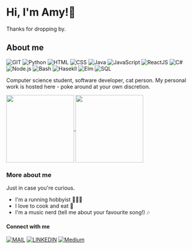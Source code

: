 # Hi, I'm Amy!👋
Thanks for dropping by.

## About me
![GIT](https://img.shields.io/badge/-Git-black?style=flat-square&logo=git)
![Python](https://img.shields.io/badge/-Python-black?style=flat-square&logo=Python)
![HTML](https://img.shields.io/badge/-HTML-black?style=flat-square&logo=HTML5)
![CSS](https://img.shields.io/badge/-CSS-black?style=flat-square&logo=CSS3)
![Java](https://img.shields.io/badge/-Java-black?style=flat-square&logo=Java)
![JavaScript](https://img.shields.io/badge/-JavaScript-black?style=flat-square&logo=JavaScript)
![ReactJS](https://img.shields.io/badge/-React-black?style=flat-square&logo=React)
![C#](https://img.shields.io/badge/-C-black?style=flat-square&logo=C)
![Node.js](https://img.shields.io/badge/-Node.js-black?style=flat-square&logo=node.js)
![Bash](https://img.shields.io/badge/-Bash-black?style=flat-square&logo=gnubash)
![Hasekll](https://img.shields.io/badge/-Haskell-black?style=flat-square&logo=Haskell)
![Elm](https://img.shields.io/badge/-elm-black?style=flat-square&logo=elm)
![SQL](https://img.shields.io/badge/-SQL-black?style=flat-square&logo=mysql)


Computer science student, software developer, cat person. My personal work is hosted here - poke around at your own discretion. 

<a href="https://github.com/fant8/fant8">
  <img align="center" height="180em" src="https://github-readme-stats.vercel.app/api/top-langs/?username=fant8" />
</a>
<a href="https://github.com/fant8/fant8">
  <img align="center" height="180em" src="https://github-readme-stats.vercel.app/api?username=fant8&show_icons=true&line_height=27&count_private=true& alt="Amy's GitHub Stats" />
</a>


### More about me
Just in case you're curious.
- I'm a running hobbyist 🏃🏻‍♀️
- I love to cook and eat 🥘
- I'm a music nerd (tell me about your favourite song!) 🎶


#### Connect with me 
[![MAIL](https://img.shields.io/badge/-Mail-black?style=flat-square&logo=GMAIL)](mailto:amyfan808@gmail.com)
[![LINKEDIN](https://img.shields.io/badge/-LinkedIn-black?style=flat-square&logo=LinkedIn)](https://www.linkedin.com/in/amy-fan/)
[![Medium](https://img.shields.io/badge/-Medium-black?style=flat-square&logo=Medium)](https://medium.com/@amyisdoingthings)

<!---
fant8/fant8 is a ✨ special ✨ repository because its `README.md` (this file) appears on your GitHub profile.
You can click the Preview link to take a look at your changes.
--->
